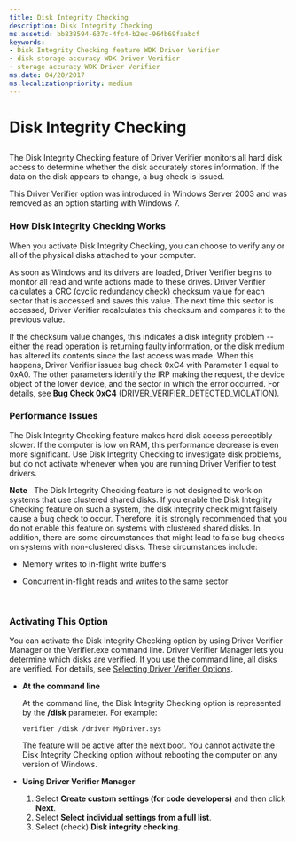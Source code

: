 ```yaml
---
title: Disk Integrity Checking
description: Disk Integrity Checking
ms.assetid: bb838594-637c-4fc4-b2ec-964b69faabcf
keywords:
- Disk Integrity Checking feature WDK Driver Verifier
- disk storage accuracy WDK Driver Verifier
- storage accuracy WDK Driver Verifier
ms.date: 04/20/2017
ms.localizationpriority: medium
---
```


# Disk Integrity Checking


## <span id="ddk_disk_integrity_verification_tools"></span><span id="DDK_DISK_INTEGRITY_VERIFICATION_TOOLS"></span>


The Disk Integrity Checking feature of Driver Verifier monitors all hard disk access to determine whether the disk accurately stores information. If the data on the disk appears to change, a bug check is issued.

This Driver Verifier option was introduced in Windows Server 2003 and was removed as an option starting with Windows 7.

### <span id="how_disk_integrity_checking_works"></span><span id="HOW_DISK_INTEGRITY_CHECKING_WORKS"></span>How Disk Integrity Checking Works

When you activate Disk Integrity Checking, you can choose to verify any or all of the physical disks attached to your computer.

As soon as Windows and its drivers are loaded, Driver Verifier begins to monitor all read and write actions made to these drives. Driver Verifier calculates a CRC (cyclic redundancy check) checksum value for each sector that is accessed and saves this value. The next time this sector is accessed, Driver Verifier recalculates this checksum and compares it to the previous value.

If the checksum value changes, this indicates a disk integrity problem -- either the read operation is returning faulty information, or the disk medium has altered its contents since the last access was made. When this happens, Driver Verifier issues bug check 0xC4 with Parameter 1 equal to 0xA0. The other parameters identify the IRP making the request, the device object of the lower device, and the sector in which the error occurred. For details, see [**Bug Check 0xC4**](https://msdn.microsoft.com/library/windows/hardware/ff560187) (DRIVER\_VERIFIER\_DETECTED\_VIOLATION).

### <span id="performance_issues"></span><span id="PERFORMANCE_ISSUES"></span>Performance Issues

The Disk Integrity Checking feature makes hard disk access perceptibly slower. If the computer is low on RAM, this performance decrease is even more significant. Use Disk Integrity Checking to investigate disk problems, but do not activate whenever when you are running Driver Verifier to test drivers.

**Note**   The Disk Integrity Checking feature is not designed to work on systems that use clustered shared disks. If you enable the Disk Integrity Checking feature on such a system, the disk integrity check might falsely cause a bug check to occur. Therefore, it is strongly recommended that you do not enable this feature on systems with clustered shared disks.
In addition, there are some circumstances that might lead to false bug checks on systems with non-clustered disks. These circumstances include:

-   Memory writes to in-flight write buffers

-   Concurrent in-flight reads and writes to the same sector

 

### <span id="activating_this_option"></span><span id="ACTIVATING_THIS_OPTION"></span>Activating This Option

You can activate the Disk Integrity Checking option by using Driver Verifier Manager or the Verifier.exe command line. Driver Verifier Manager lets you determine which disks are verified. If you use the command line, all disks are verified. For details, see [Selecting Driver Verifier Options](selecting-driver-verifier-options.md).

-   **At the command line**

    At the command line, the Disk Integrity Checking option is represented by the **/disk** parameter. For example:

    ```
    verifier /disk /driver MyDriver.sys
    ```

    The feature will be active after the next boot. You cannot activate the Disk Integrity Checking option without rebooting the computer on any version of Windows.

-   **Using Driver Verifier Manager**
    1.  Select **Create custom settings (for code developers)** and then click **Next**.
    2.  Select **Select individual settings from a full list**.
    3.  Select (check) **Disk integrity checking**.

 

 





